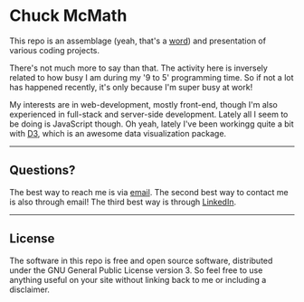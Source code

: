 # Chuck McMath

This repo is an assemblage (yeah, that's a [word](http://www.dictionary.com/browse/assemblage)) and presentation of various coding projects.

There's not much more to say than that. The activity here is inversely related to how busy I am during my '9 to 5' programming time. So if not a lot has happened recently, it's only because I'm super busy at work!

My interests are in web-development, mostly front-end, though I'm also experienced in full-stack and server-side development. Lately all I seem to be doing is JavaScript though. Oh yeah, lately I've been workingg quite a bit with [D3](http://d3js.org), which is an awesome data visualization package.

---

## Questions?

The best way to reach me is via [email](mailto:chuck.mcmath@gmail.com). The second best way to contact me is also through email! The third best way is through [LinkedIn](https://www.linkedin.com/in/charles-mcmath-369b796a).

---

## License

The software in this repo is free and open source software, distributed under the GNU General Public License version 3. So feel free to use anything useful on your site without linking back to me or including a disclaimer.
